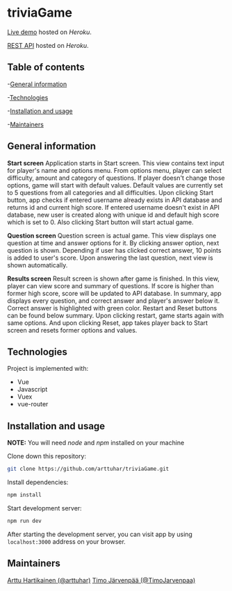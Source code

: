 # triviaGame

[Live demo](https://at-trivia-game.herokuapp.com/) hosted on _Heroku_.

[REST API](https://at-assignment-api.herokuapp.com/trivia) hosted on _Heroku_.

## Table of contents

-[General information](#general-information)

-[Technologies](#technologies)

-[Installation and usage](#installation-and-usage)

-[Maintainers](#maintainers)

## General information

**Start screen**
Application starts in Start screen. This view contains text input for player's name and options menu. From options menu, player can select difficulty, amount and category of questions. If player doesn't change those options, game will start with default values. Default values are currently set to 5 questions from all categories and all difficulties. Upon clicking Start button, app checks if entered username already exists in API database and returns id and current high score. If entered username doesn't exist in API database, new user is created along with unique id and default high score which is set to 0. Also clicking Start button will start actual game.

**Question screen**
Question screen is actual game. This view displays one question at time and answer options for it. By clicking answer option, next question is shown. Depending if user has clicked correct answer, 10 points is added to user's score. Upon answering the last question, next view is shown automatically.

**Results screen**
Result screen is shown after game is finished. In this view, player can view score and summary of questions. If score is higher than former high score, score will be updated to API database. In summary, app displays every question, and correct answer and player's answer below it. Correct answer is highlighted with green color. Restart and Reset buttons can be found below summary. Upon clicking restart, game starts again with same options. And upon clicking Reset, app takes player back to Start screen and resets former options and values.

## Technologies

Project is implemented with:

- Vue
- Javascript
- Vuex
- vue-router

## Installation and usage

**NOTE:** You will need _node_ and _npm_ installed on your machine

Clone down this repository:

```sh
git clone https://github.com/arttuhar/triviaGame.git
```

Install dependencies:

```sh
npm install
```

Start development server:

```sh
npm run dev
```

After starting the development server, you can visit app by using `localhost:3000` address on your browser.

## Maintainers

[Arttu Hartikainen (@arttuhar)](https://github.com/arttuhar)
[Timo Järvenpää (@TimoJarvenpaa)](https://github.com/TimoJarvenpaa)
